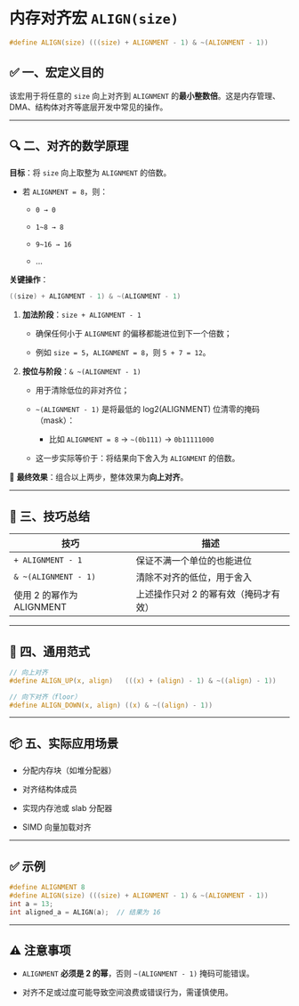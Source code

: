 # 内存对齐宏 `ALIGN(size)`

```c
#define ALIGN(size) (((size) + ALIGNMENT - 1) & ~(ALIGNMENT - 1))
```

## ✅ 一、宏定义目的

该宏用于将任意的 `size` 向上对齐到 `ALIGNMENT` 的**最小整数倍**。这是内存管理、DMA、结构体对齐等底层开发中常见的操作。

---

## 🔍 二、对齐的数学原理

**目标**：将 `size` 向上取整为 `ALIGNMENT` 的倍数。

- 若 `ALIGNMENT = 8`，则：
    
    - `0 → 0`
        
    - `1~8 → 8`
        
    - `9~16 → 16`
        
    - …
        

**关键操作**：

```c
((size) + ALIGNMENT - 1) & ~(ALIGNMENT - 1)
```

1. **加法阶段**：`size + ALIGNMENT - 1`
    
    - 确保任何小于 `ALIGNMENT` 的偏移都能进位到下一个倍数；
        
    - 例如 `size = 5`，`ALIGNMENT = 8`，则 `5 + 7 = 12`。
        
2. **按位与阶段**：`& ~(ALIGNMENT - 1)`
    
    - 用于清除低位的非对齐位；
        
    - `~(ALIGNMENT - 1)` 是将最低的 log2(ALIGNMENT) 位清零的掩码（mask）：
        
        - 比如 `ALIGNMENT = 8` → `~(0b111)` → `0b11111000`
            
    - 这一步实际等价于：将结果向下舍入为 `ALIGNMENT` 的倍数。
        

📌 **最终效果**：组合以上两步，整体效果为**向上对齐**。

---

## 🧠 三、技巧总结

|技巧|描述|
|---|---|
|`+ ALIGNMENT - 1`|保证不满一个单位的也能进位|
|`& ~(ALIGNMENT - 1)`|清除不对齐的低位，用于舍入|
|使用 2 的幂作为 ALIGNMENT|上述操作只对 2 的幂有效（掩码才有效）|

---

## 📐 四、通用范式

```c
// 向上对齐
#define ALIGN_UP(x, align)   (((x) + (align) - 1) & ~((align) - 1))

// 向下对齐（floor）
#define ALIGN_DOWN(x, align) ((x) & ~((align) - 1))
```

---

## 📦 五、实际应用场景

- 分配内存块（如堆分配器）
    
- 对齐结构体成员
    
- 实现内存池或 slab 分配器
    
- SIMD 向量加载对齐
    

---

## ✅ 示例

```c
#define ALIGNMENT 8
#define ALIGN(size) (((size) + ALIGNMENT - 1) & ~(ALIGNMENT - 1))
int a = 13;
int aligned_a = ALIGN(a);  // 结果为 16
```

---

## ⚠️ 注意事项

- `ALIGNMENT` **必须是 2 的幂**，否则 `~(ALIGNMENT - 1)` 掩码可能错误。
    
- 对齐不足或过度可能导致空间浪费或错误行为，需谨慎使用。
    
